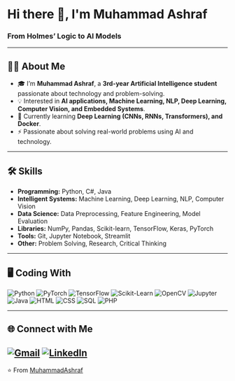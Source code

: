 # Hi there 👋, I'm Muhammad Ashraf 

### From Holmes’ Logic to AI Models  

---

## 👨‍💻 About Me  

- 🎓 I’m **Muhammad Ashraf**, a **3rd-year Artificial Intelligence student** passionate about technology and problem-solving.  
- 💡 Interested in **AI applications, Machine Learning, NLP, Deep Learning, Computer Vision, and Embedded Systems**.  
- 🌱 Currently learning **Deep Learning (CNNs, RNNs, Transformers), and Docker**.  
- ⚡ Passionate about solving real-world problems using AI and technology.    

---

## 🛠️ Skills  

- **Programming:** Python, C#, Java  
- **Intelligent Systems:** Machine Learning, Deep Learning, NLP, Computer Vision  
- **Data Science:** Data Preprocessing, Feature Engineering, Model Evaluation
- **Libraries:** NumPy, Pandas, Scikit-learn, TensorFlow, Keras, PyTorch
- **Tools:** Git, Jupyter Notebook, Streamlit  
- **Other:** Problem Solving, Research, Critical Thinking  

---

## 🖥️ Coding With  

![Python](https://img.shields.io/badge/Python-3776AB?style=for-the-badge\&logo=python\&logoColor=white)
![PyTorch](https://img.shields.io/badge/PyTorch-EE4C2C?style=for-the-badge\&logo=pytorch\&logoColor=white)
![TensorFlow](https://img.shields.io/badge/TensorFlow-FF6F00?style=for-the-badge\&logo=tensorflow\&logoColor=white)
![Scikit-Learn](https://img.shields.io/badge/Scikit--Learn-F7931E?style=for-the-badge\&logo=scikit-learn\&logoColor=white)
![OpenCV](https://img.shields.io/badge/OpenCV-5C3EE8?style=for-the-badge\&logo=opencv\&logoColor=white)
![Jupyter](https://img.shields.io/badge/Jupyter-F37626?style=for-the-badge\&logo=jupyter\&logoColor=white)
![Java](https://img.shields.io/badge/Java-007396?style=for-the-badge&logo=java&logoColor=white)
![HTML](https://img.shields.io/badge/HTML5-E34F26?style=for-the-badge&logo=html5&logoColor=white)
![CSS](https://img.shields.io/badge/CSS3-1572B6?style=for-the-badge&logo=css3&logoColor=white)
![SQL](https://img.shields.io/badge/SQL-003B57?style=for-the-badge&logo=mysql&logoColor=white)
![PHP](https://img.shields.io/badge/PHP-777BB4?style=for-the-badge&logo=php&logoColor=white)


---

## 🌐 Connect with Me  

[![Gmail](https://img.shields.io/badge/Gmail-D14836?style=for-the-badge\&logo=gmail\&logoColor=white)](mailto:muhammad.ashraf.fathy@gmail.com)
[![LinkedIn](https://img.shields.io/badge/LinkedIn-0077B5?style=for-the-badge\&logo=linkedin\&logoColor=white)](https://www.linkedin.com/in/muhammad-ashraf-909038347)
---
⭐️ From [MuhammadAshraf](https://github.com/MuhammadAshraf221B)  

